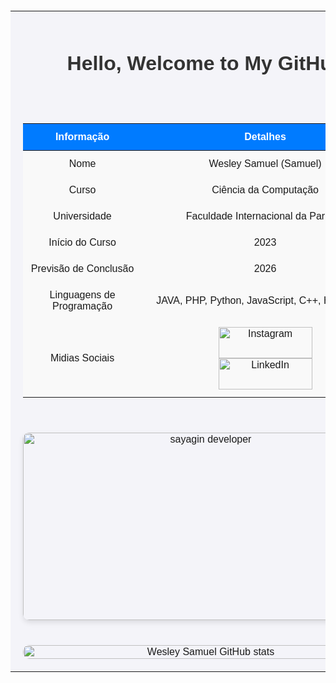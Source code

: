 <!DOCTYPE html>
<html lang="pt-br">
<head>
    <meta charset="UTF-8">
    <meta name="viewport" content="width=device-width, initial-scale=1.0">
</head>
<body>
    <table style="width: 100%; margin: 20px auto; border-collapse: collapse; font-family: Arial, sans-serif; background-color: #f4f4f9;">
        <tr>
            <td colspan="2" style="text-align: center; padding: 20px;">
                <h1 style="font-size: 2em; color: #333;">Hello, Welcome to My GitHub</h1>
            </td>
        </tr>
        <tr>
            <td colspan="2" style="padding: 20px;">
                <table style="width: 100%; border-collapse: collapse; font-family: Arial, sans-serif; background-color: #f4f4f9;">
                    <thead>
                        <tr>
                            <th style="padding: 12px; text-align: center; background-color: #007bff; color: white;">Informação</th>
                            <th style="padding: 12px; text-align: center; background-color: #007bff; color: white;">Detalhes</th>
                        </tr>
                    </thead>
                    <tbody>
                        <tr>
                            <td style="padding: 12px; text-align: center; background-color: #f9f9f9;">Nome</td>
                            <td style="padding: 12px; text-align: center; background-color: #f9f9f9;">Wesley Samuel (Samuel)</td>
                        </tr>
                        <tr>
                            <td style="padding: 12px; text-align: center; background-color: #f9f9f9;">Curso</td>
                            <td style="padding: 12px; text-align: center; background-color: #f9f9f9;">Ciência da Computação</td>
                        </tr>
                        <tr>
                            <td style="padding: 12px; text-align: center; background-color: #f9f9f9;">Universidade</td>
                            <td style="padding: 12px; text-align: center; background-color: #f9f9f9;">Faculdade Internacional da Paraíba</td>
                        </tr>
                        <tr>
                            <td style="padding: 12px; text-align: center; background-color: #f9f9f9;">Início do Curso</td>
                            <td style="padding: 12px; text-align: center; background-color: #f9f9f9;">2023</td>
                        </tr>
                        <tr>
                            <td style="padding: 12px; text-align: center; background-color: #f9f9f9;">Previsão de Conclusão</td>
                            <td style="padding: 12px; text-align: center; background-color: #f9f9f9;">2026</td>
                        </tr>
                        <tr>
                            <td style="padding: 12px; text-align: center; background-color: #f9f9f9;">Linguagens de Programação</td>
                            <td style="padding: 12px; text-align: center; background-color: #f9f9f9;">JAVA, PHP, Python, JavaScript, C++, HTML/CSS</td>
                        </tr> 
                        <tr>
                            <td style="padding: 12px; text-align: center; background-color: #f9f9f9;">Midias Sociais</td>
                            <td style="padding: 12px; text-align: center; background-color: #f9f9f9;">
                                      <a href="https://www.instagram.com/wsamuelfr" target=”_blank” style="text-decoration: none; margin: 0 20px;">
                                         <img src="https://img.shields.io/badge/Instagram-E4405F?style=for-the-badge&logo=instagram&logoColor=white" alt="Instagram" style="width: 150px; height: 50px;">
                                      </a>
                                      <a href="https://www.linkedin.com/in/wesley-samuel-265aba2b4" target=”_blank” style="text-decoration: none; margin: 0 50px;">
                                         <img src="https://img.shields.io/badge/LinkedIn-0077B5?style=for-the-badge&logo=linkedin&logoColor=white" alt="LinkedIn" style="width: 150px; height: 50px;">
                                      </a>
                            </td>
                       </tr>      
              </tbody>
                </table>
            </td>
        </tr>
        <tr>
            <td colspan="2" style="padding: 20px; text-align: center;">
                <img src="gif_goku.gif" alt="sayagin developer" style="width: 585px; height: 300px; border-radius: 10px; box-shadow: 0 4px 8px rgba(0, 0, 0, 0.1);">
            </td>
        </tr> 
        <tr>
            <td colspan="2" style="padding: 20px; text-align: center;">
                <img src="https://github-readme-stats.vercel.app/api?username=WSamuelFR&show_icons=true&theme=cobalt" alt="Wesley Samuel GitHub stats" style="width: 100%; max-width: 600px; border-radius: 10px;">
            </td>
        </tr>
    </table>
</body>
</html>

